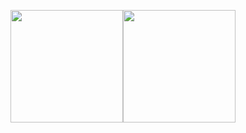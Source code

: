 <img align="center" height="180em" src="https://github-readme-stats.vercel.app/api?username=danyelgranzotti&count_private=true&show_icons=true&theme=dark" /><img align="center" height="180em" src="https://github-readme-stats.vercel.app/api/top-langs/?username=danyelgranzotti&layout=compact&show_icons=true&theme=dark" />
